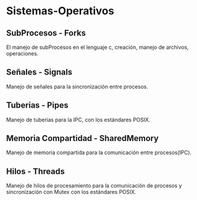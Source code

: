# Sistemas-Operativos
## SubProcesos - Forks 
El manejo de subProcesos en el lenguaje c, creación, manejo de archivos, operaciones.
## Señales - Signals
Manejo de señales para la sincronización entre procesos.
## Tuberias - Pipes
Manejo de tuberias para la IPC, con los estándares POSIX.
## Memoria Compartidad - SharedMemory
Manejo de memoria compartida para la comunicación entre procesos(IPC). 
## Hilos - Threads
Manejo de hilos de procesamiento para la comunicación de procesos y sincronización con
Mutex con los estándares POSIX.
